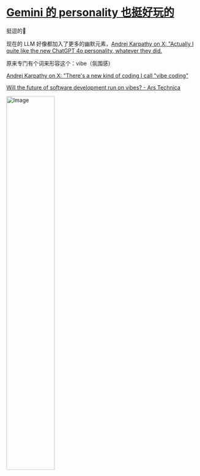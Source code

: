# [Gemini 的 personality 也挺好玩的](https://github.com/VandeeFeng/gitmemo/issues/39)

挺逗的🤣

现在的 LLM 好像都加入了更多的幽默元素，[Andrej Karpathy on X: "Actually I quite like the new ChatGPT 4o personality, whatever they did.](https://x.com/karpathy/status/1891213379018400150)

原来专门有个词来形容这个：vibe（氛围感）

[Andrej Karpathy on X: "There's a new kind of coding I call "vibe coding"](https://x.com/karpathy/status/1886192184808149383)

[Will the future of software development run on vibes? - Ars Technica](https://arstechnica.com/ai/2025/03/is-vibe-coding-with-ai-gnarly-or-reckless-maybe-some-of-both/)

<img width="50%" alt="Image" src="https://github.com/user-attachments/assets/1b8a73d0-9696-42c0-b1c0-6db69fab078a" />